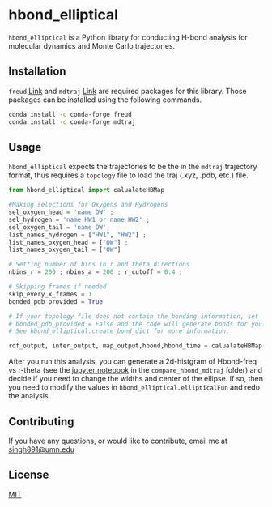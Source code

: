 # hbond_elliptical

`hbond_elliptical` is a Python library for conducting H-bond analysis for molecular dynamics and Monte Carlo trajectories.

## Installation

`freud` [Link](https://freud.readthedocs.io/en/latest/) and `mdtraj` [Link](https://www.mdtraj.org/1.9.8.dev0/index.html) are required packages for this library. Those packages can be installed using the following commands.

```bash
conda install -c conda-forge freud
conda install -c conda-forge mdtraj
```

## Usage
`hbond_elliptical` expects the trajectories to be the in the `mdtraj` trajectory format, thus requires a `topology` file to load the traj (.xyz, .pdb, etc.) file. 

```python
from hbond_elliptical import calualateHBMap

#Making selections for Oxygens and Hydrogens
sel_oxygen_head = 'name OW' ;
sel_hydrogen = 'name HW1 or name HW2' ;
sel_oxygen_tail = 'name OW';
list_names_hydrogen = ["HW1", "HW2"] ;
list_names_oxygen_head = ["OW"] ;
list_names_oxygen_tail = ["OW"]

# Setting number of bins in r and theta directions
nbins_r = 200 ; nbins_a = 200 ; r_cutoff = 0.4 ; 

# Skipping frames if needed
skip_every_x_frames = 1
bonded_pdb_provided = True

# If your topology file does not contain the bonding information, set 
# bonded_pdb_provided = False and the code will generate bonds for you.
# See hbond_elliptical.create_bond_dict for more information.

rdf_output, inter_output, map_output,hbond,hbond_time = calualateHBMap(traj, r_cutoff, nbins_r, nbins_a, skip_every_x_frames, sel_oxygen_head, sel_oxygen_tail, sel_hydrogen, list_names_hydrogen, list_names_oxygen_head, list_names_oxygen_tail, bonded_pdb_provided)
```
After you run this analysis, you can generate a 2d-histgram of Hbond-freq vs r-theta (see the [jupyter notebook](https://github.com/ramanishsingh/hbond_elliptical_analysis/blob/master/compare_hbond_mdtraj/compare_md_hbondelliptical.ipynb) in the `compare_hbond_mdtraj` folder) and decide if you need to change the widths and center of the ellipse. If so, then you need to modify the values in `hbond_elliptical.ellipticalFun` and redo the analysis.

## Contributing
If you have any questions, or would like to contribute, email me at singh891@umn.edu
## License
[MIT](https://choosealicense.com/licenses/mit/)
